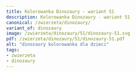 ```yaml
---
title: Kolorowanka Dinozaury - wariant 51
description: Kolorowanka Dinozaury - wariant 51
canonical: /zwierzeta/dinozaury/
variant_of: dinozaury
image: /zwierzeta/dinozaury/51/dinozaury-51.svg
pdf: /zwierzeta/dinozaury/51/dinozaury-51.pdf
alt: "dinozaury kolorowanka dla dzieci"
tags:
- zwierzeta
- dinozaury
---
```

